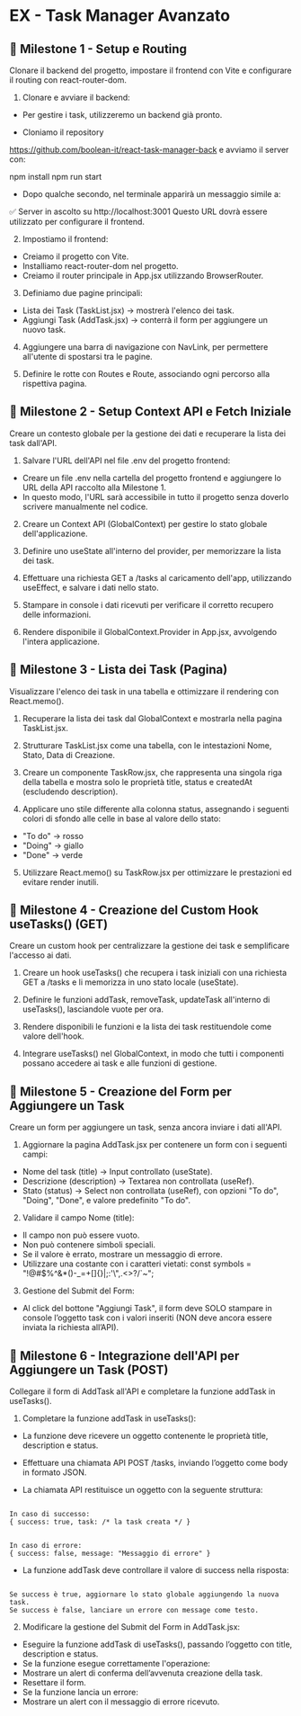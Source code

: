# EX  - Task Manager Avanzato

## 📌 Milestone 1 - Setup e Routing
Clonare il backend del progetto, impostare il frontend con Vite e configurare il routing con react-router-dom.

1. Clonare e avviare il backend:

- Per gestire i task, utilizzeremo un backend già pronto.

- Cloniamo il repository

https://github.com/boolean-it/react-task-manager-back
e avviamo il server con:

npm install
npm run start
- Dopo qualche secondo, nel terminale apparirà un messaggio simile a:

✅ Server in ascolto su http://localhost:3001
Questo URL dovrà essere utilizzato per configurare il frontend.

2. Impostiamo il frontend:

-  Creiamo il progetto con Vite.
- Installiamo react-router-dom nel progetto.
- Creiamo il router principale in App.jsx utilizzando BrowserRouter.
3. Definiamo due pagine principali:

- Lista dei Task (TaskList.jsx) → mostrerà l'elenco dei task.
- Aggiungi Task (AddTask.jsx) → conterrà il form per aggiungere un nuovo task.
4. Aggiungere una barra di navigazione con NavLink, per permettere all'utente di spostarsi tra le pagine.

5. Definire le rotte con Routes e Route, associando ogni percorso alla rispettiva pagina.

## 📌 Milestone 2 - Setup Context API e Fetch Iniziale
Creare un contesto globale per la gestione dei dati e recuperare la lista dei task dall'API.


1. Salvare l'URL dell'API nel file .env del progetto frontend:
- Creare un file .env nella cartella del progetto frontend e aggiungere lo URL della API raccolto alla Milestone 1.
- In questo modo, l'URL sarà accessibile in tutto il progetto senza doverlo scrivere manualmente nel codice.

2. Creare un Context API (GlobalContext) per gestire lo stato globale dell'applicazione.

3. Definire uno useState all'interno del provider, per memorizzare la lista dei task.

4. Effettuare una richiesta GET a /tasks al caricamento dell'app, utilizzando useEffect, e salvare i dati nello stato.

5. Stampare in console i dati ricevuti per verificare il corretto recupero delle informazioni.

6. Rendere disponibile il GlobalContext.Provider in App.jsx, avvolgendo l'intera applicazione.


## 📌 Milestone 3 - Lista dei Task (Pagina)
Visualizzare l'elenco dei task in una tabella e ottimizzare il rendering con React.memo().


1. Recuperare la lista dei task dal GlobalContext e mostrarla nella pagina TaskList.jsx.

2. Strutturare TaskList.jsx come una tabella, con le intestazioni Nome, Stato, Data di Creazione.

3. Creare un componente TaskRow.jsx, che rappresenta una singola riga della tabella e mostra solo le proprietà title, status e createdAt (escludendo description).

4. Applicare uno stile differente alla colonna status, assegnando i seguenti colori di sfondo alle celle in base al valore dello stato:
 - "To do" → rosso
 - "Doing" → giallo
 - "Done" → verde

5. Utilizzare React.memo() su TaskRow.jsx per ottimizzare le prestazioni ed evitare render inutili.


## 📌 Milestone 4 - Creazione del Custom Hook useTasks() (GET)
Creare un custom hook per centralizzare la gestione dei task e semplificare l'accesso ai dati.


1. Creare un hook useTasks() che recupera i task iniziali con una richiesta GET a /tasks e li memorizza in uno stato locale (useState).

2. Definire le funzioni addTask, removeTask, updateTask all'interno di useTasks(), lasciandole vuote per ora.

3. Rendere disponibili le funzioni e la lista dei task restituendole come valore dell'hook.

4. Integrare useTasks() nel GlobalContext, in modo che tutti i componenti possano accedere ai task e alle funzioni di gestione.

## 📌 Milestone 5 - Creazione del Form per Aggiungere un Task
Creare un form per aggiungere un task, senza ancora inviare i dati all'API.


1. Aggiornare la pagina AddTask.jsx per contenere un form con i seguenti campi:

 - Nome del task (title) → Input controllato (useState).
 - Descrizione (description) → Textarea non controllata (useRef).
 - Stato (status) → Select non controllata (useRef), con opzioni "To do", "Doing", "Done", e valore predefinito "To do".

2. Validare il campo Nome (title):

 - Il campo non può essere vuoto.
 - Non può contenere simboli speciali.
 - Se il valore è errato, mostrare un messaggio di errore.
 - Utilizzare una costante con i caratteri vietati:
const symbols = "!@#$%^&*()-_=+[]{}|;:'\\",.<>?/`~";

3. Gestione del Submit del Form:

 - Al click del bottone "Aggiungi Task", il form deve SOLO stampare in console l’oggetto task con i valori inseriti (NON deve ancora essere inviata la richiesta all’API).


## 📌 Milestone 6 - Integrazione dell'API per Aggiungere un Task (POST)
Collegare il form di AddTask all'API e completare la funzione addTask in useTasks().


1. Completare la funzione addTask in useTasks():
 - La funzione deve ricevere un oggetto contenente le proprietà title, description e status.

 - Effettuare una chiamata API POST /tasks, inviando l’oggetto come body in formato JSON.

 - La chiamata API restituisce un oggetto con la seguente struttura:

```

In caso di successo:
{ success: true, task: /* la task creata */ }

```

```

In caso di errore:
{ success: false, message: "Messaggio di errore" }

```

 - La funzione addTask deve controllare il valore di success nella risposta:

```

Se success è true, aggiornare lo stato globale aggiungendo la nuova task.
Se success è false, lanciare un errore con message come testo.

```

2. Modificare la gestione del Submit del Form in AddTask.jsx:
 - Eseguire la funzione addTask di useTasks(), passando l’oggetto con title, description e status.
 - Se la funzione esegue correttamente l'operazione:
  - Mostrare un alert di conferma dell’avvenuta creazione della task.
  - Resettare il form.
 - Se la funzione lancia un errore:
  - Mostrare un alert con il messaggio di errore ricevuto.